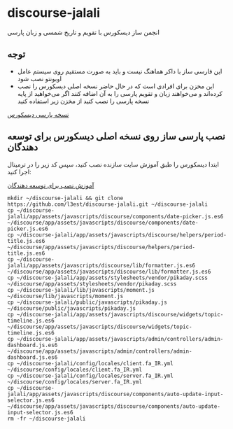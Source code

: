 # discourse-jalali
انجمن ساز دیسکورس با تقویم و تاریخ شمسی و زبان پارسی

## توجه
- این فارسی ساز با داکر هماهنگ نیست و باید به صورت مستقیم روی سیستم عامل اوبونتو نصب شود
- این مخزن برای افرادی است که در حال حاضر نسخه اصلی دیسکورس را نصب کرده‌اند و می‌خواهند زبان و تقویم پارسی را به آن اضافه کنند اگر می‌خواهید از پایه نسخه پارسی را نصب کنید از مخزن زیر استفاده کنید

[نسخه پارسی دیسکورس](https://github.com/l3est/discourse)

## نصب پارسی ساز روی نسخه اصلی دیسکورس برای توسعه دهندگان
ابتدا دیسکورس را طبق آموزش سایت سازنده نصب کنید، سپس کد زیر را در ترمینال اجرا کنید:

[آموزش نصب برای توسعه دهندگان](https://meta.discourse.org/t/beginners-guide-to-install-discourse-on-ubuntu-for-development/14727)
```
mkdir ~/discourse-jalali && git clone https://github.com/l3est/discourse-jalali.git ~/discourse-jalali
cp ~/discourse-jalali/app/assets/javascripts/discourse/components/date-picker.js.es6 ~/discourse/app/assets/javascripts/discourse/components/date-picker.js.es6
cp ~/discourse-jalali/app/assets/javascripts/discourse/helpers/period-title.js.es6 ~/discourse/app/assets/javascripts/discourse/helpers/period-title.js.es6
cp ~/discourse-jalali/app/assets/javascripts/discourse/lib/formatter.js.es6 ~/discourse/app/assets/javascripts/discourse/lib/formatter.js.es6
cp ~/discourse-jalali/app/assets/stylesheets/vendor/pikaday.scss ~/discourse/app/assets/stylesheets/vendor/pikaday.scss
cp ~/discourse-jalali/lib/javascripts/moment.js ~/discourse/lib/javascripts/moment.js
cp ~/discourse-jalali/public/javascripts/pikaday.js ~/discourse/public/javascripts/pikaday.js
cp ~/discourse-jalali/app/assets/javascripts/discourse/widgets/topic-timeline.js.es6 ~/discourse/app/assets/javascripts/discourse/widgets/topic-timeline.js.es6
cp ~/discourse-jalali/app/assets/javascripts/admin/controllers/admin-dashboard.js.es6 ~/discourse/app/assets/javascripts/admin/controllers/admin-dashboard.js.es6
cp ~/discourse-jalali/config/locales/client.fa_IR.yml ~/discourse/config/locales/client.fa_IR.yml
cp ~/discourse-jalali/config/locales/server.fa_IR.yml ~/discourse/config/locales/server.fa_IR.yml
cp ~/discourse-jalali/app/assets/javascripts/discourse/components/auto-update-input-selector.js.es6 ~/discourse/app/assets/javascripts/discourse/components/auto-update-input-selector.js.es6
rm -fr ~/discourse-jalali
```


